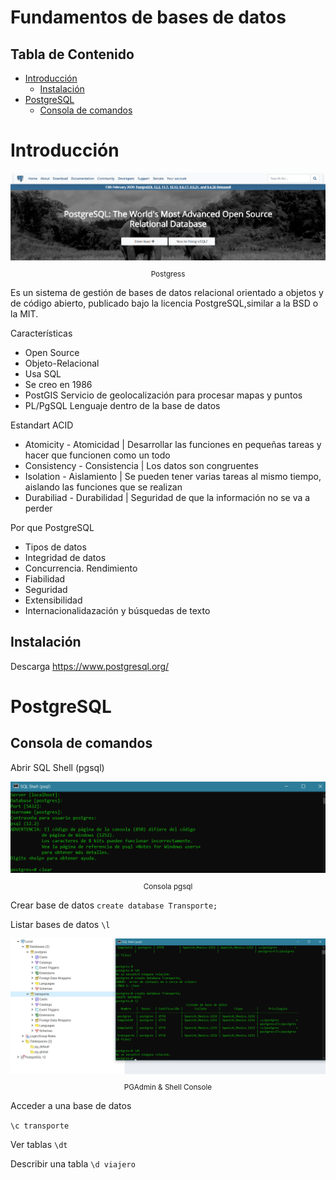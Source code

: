 # Fundamentos de bases de datos<!-- omit in toc -->

## Tabla de Contenido<!-- omit in toc -->
- [Introducción](#introducci%c3%b3n)
  - [Instalación](#instalaci%c3%b3n)
- [PostgreSQL](#postgresql)
  - [Consola de comandos](#consola-de-comandos)

# Introducción

<div align="center">
  <img src="images/1.png">
  <small><p>Postgress</p></small>
</div>

 Es un sistema de gestión de bases de datos relacional orientado a objetos y de código abierto, publicado bajo la licencia PostgreSQL,​ similar a la BSD o la MIT.

Características
* Open Source
* Objeto-Relacional
* Usa SQL
* Se creo en 1986
* PostGIS Servicio de geolocalización para procesar mapas y puntos
* PL/PgSQL Lenguaje dentro de la base de datos

Estandart ACID
* Atomicity - Atomicidad | Desarrollar las funciones en pequeñas tareas y hacer que funcionen como un todo
* Consistency - Consistencia | Los datos son congruentes
* Isolation - Aislamiento | Se pueden tener varias tareas al mismo tiempo, aislando las funciones que se realizan
* Durabiliad - Durabilidad | Seguridad de que la información no se va a perder

Por que PostgreSQL
* Tipos de datos
* Integridad de datos
* Concurrencia. Rendimiento
* Fiabilidad
* Seguridad
* Extensibilidad
* Internacionalidazación y búsquedas de texto

## Instalación

Descarga
https://www.postgresql.org/

# PostgreSQL

## Consola de comandos
Abrir SQL Shell (pgsql)

<div align="center">
  <img src="images/2.png">
  <small><p>Consola pgsql</p></small>
</div>

Crear base de datos
``create database Transporte;``

Listar bases de datos
`\l`

<div align="center">
  <img src="images/3.png">
  <small><p>PGAdmin & Shell Console</p></small>
</div>

Acceder a una base de datos

`\c transporte`

Ver tablas
`\dt`

Describir una tabla
``\d viajero``

